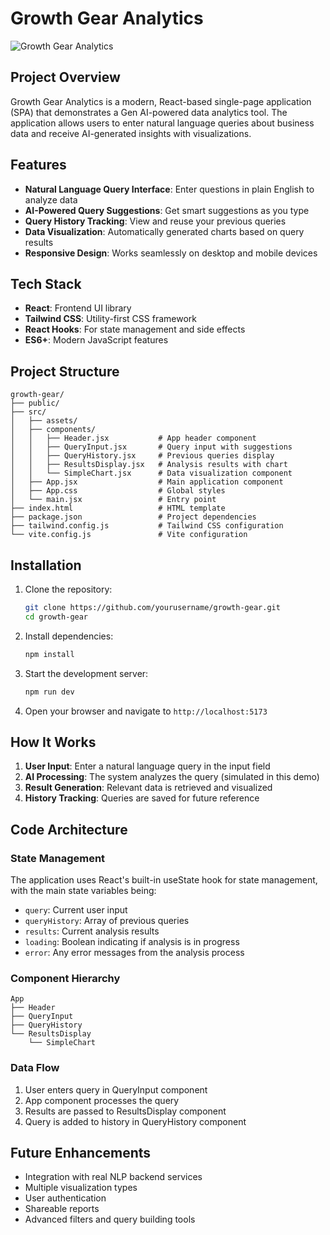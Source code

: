# Growth Gear Analytics

![Growth Gear Analytics](https://via.placeholder.com/1200x630?text=Growth+Gear+Analytics)

## Project Overview

Growth Gear Analytics is a modern, React-based single-page application (SPA) that demonstrates a Gen AI-powered data analytics tool. The application allows users to enter natural language queries about business data and receive AI-generated insights with visualizations.

## Features

- **Natural Language Query Interface**: Enter questions in plain English to analyze data
- **AI-Powered Query Suggestions**: Get smart suggestions as you type
- **Query History Tracking**: View and reuse your previous queries
- **Data Visualization**: Automatically generated charts based on query results
- **Responsive Design**: Works seamlessly on desktop and mobile devices

## Tech Stack

- **React**: Frontend UI library
- **Tailwind CSS**: Utility-first CSS framework
- **React Hooks**: For state management and side effects
- **ES6+**: Modern JavaScript features

## Project Structure

```
growth-gear/
├── public/
├── src/
│   ├── assets/
│   ├── components/
│   │   ├── Header.jsx           # App header component
│   │   ├── QueryInput.jsx       # Query input with suggestions
│   │   ├── QueryHistory.jsx     # Previous queries display
│   │   ├── ResultsDisplay.jsx   # Analysis results with chart
│   │   └── SimpleChart.jsx      # Data visualization component
│   ├── App.jsx                  # Main application component
│   ├── App.css                  # Global styles
│   └── main.jsx                 # Entry point
├── index.html                   # HTML template
├── package.json                 # Project dependencies
├── tailwind.config.js           # Tailwind CSS configuration
└── vite.config.js               # Vite configuration
```

## Installation

1. Clone the repository:

   ```bash
   git clone https://github.com/yourusername/growth-gear.git
   cd growth-gear
   ```

2. Install dependencies:

   ```bash
   npm install
   ```

3. Start the development server:

   ```bash
   npm run dev
   ```

4. Open your browser and navigate to `http://localhost:5173`

## How It Works

1. **User Input**: Enter a natural language query in the input field
2. **AI Processing**: The system analyzes the query (simulated in this demo)
3. **Result Generation**: Relevant data is retrieved and visualized
4. **History Tracking**: Queries are saved for future reference

## Code Architecture

### State Management

The application uses React's built-in useState hook for state management, with the main state variables being:

- `query`: Current user input
- `queryHistory`: Array of previous queries
- `results`: Current analysis results
- `loading`: Boolean indicating if analysis is in progress
- `error`: Any error messages from the analysis process

### Component Hierarchy

```
App
├── Header
├── QueryInput
├── QueryHistory
└── ResultsDisplay
    └── SimpleChart
```

### Data Flow

1. User enters query in QueryInput component
2. App component processes the query
3. Results are passed to ResultsDisplay component
4. Query is added to history in QueryHistory component

## Future Enhancements

- Integration with real NLP backend services
- Multiple visualization types
- User authentication
- Shareable reports
- Advanced filters and query building tools
